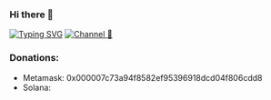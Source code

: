### Hi there 👋

[![Typing SVG](https://readme-typing-svg.demolab.com?font=Fira+Code&pause=1000&color=A13AFF&random=false&width=435&lines=Subs+to+Web3+Enjoyer+Club)](https://git.io/typing-svg)
[![Channel 🥰](https://img.shields.io/badge/Web3_Enjoyer_|_Subscribe_🥰-5B00FF?style=for-the-badge&logo=telegram&logoColor=white)](https://t.me/web3_enjoyer_club) 


### Donations: 
  - Metamask: 0x000007c73a94f8582ef95396918dcd04f806cdd8
  - Solana:

<!--
**MsLolita/mslolita** is a ✨ _special_ ✨ repository because its `README.md` (this file) appears on your GitHub profile.

Here are some ideas to get you started:

- 🔭 I’m currently working on ...
- 🌱 I’m currently learning ...
- 👯 I’m looking to collaborate on ...
- 🤔 I’m looking for help with ...
- 💬 Ask me about ...
- 📫 How to reach me: ...
- 😄 Pronouns: ...
- ⚡ Fun fact: ...
-->
